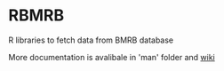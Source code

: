 # RBMRB
R libraries to fetch data from  BMRB database

More documentation is avalibale in 'man' folder and [wiki](https://github.com/kumar-physics/RBMRB/wiki)
